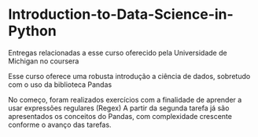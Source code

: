 # Introduction-to-Data-Science-in-Python
Entregas relacionadas a esse curso oferecido pela Universidade de Michigan no coursera

Esse curso oferece uma robusta introdução a ciência de dados, sobretudo com o uso da biblioteca Pandas

No começo, foram realizados exercícios com a finalidade de aprender a usar expressões regulares (Regex) 
A partir da segunda tarefa já são apresentados os conceitos do Pandas, com complexidade crescente conforme o avanço das tarefas.

